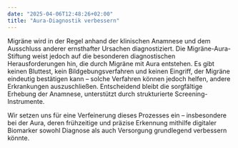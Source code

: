 ```yaml
---
date: "2025-04-06T12:48:26+02:00"
title: "Aura-Diagnostik verbessern"
---
```


Migräne wird in der Regel anhand der klinischen Anamnese und dem Ausschluss anderer ernsthafter Ursachen diagnostiziert. Die Migräne-Aura-Stiftung weist jedoch auf die besonderen diagnostischen Herausforderungen hin, die durch Migräne mit Aura entstehen. Es gibt keinen Bluttest, kein Bildgebungsverfahren und keinen Eingriff, der Migräne eindeutig bestätigen kann – solche Verfahren können jedoch helfen, andere Erkrankungen auszuschließen. Entscheidend bleibt die sorgfältige Erhebung der Anamnese, unterstützt durch strukturierte Screening-Instrumente.

Wir setzen uns für eine Verfeinerung dieses Prozesses ein – insbesondere bei der Aura, deren frühzeitige und präzise Erkennung mithilfe digitaler Biomarker sowohl Diagnose als auch Versorgung grundlegend verbessern könnte.
